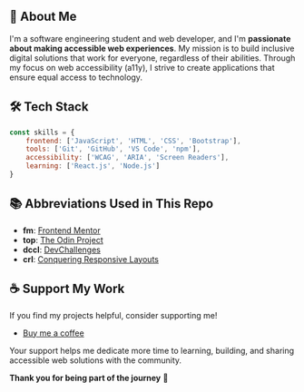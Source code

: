 ## 🚀 About Me
I'm a software engineering student and web developer, and I'm **passionate about making accessible web experiences**. My mission is to build inclusive digital solutions that work for everyone, regardless of their abilities. Through my focus on web accessibility (a11y), I strive to create applications that ensure equal access to technology.

## 🛠️ Tech Stack
```javascript
const skills = {
    frontend: ['JavaScript', 'HTML', 'CSS', 'Bootstrap'],
    tools: ['Git', 'GitHub', 'VS Code', 'npm'],
    accessibility: ['WCAG', 'ARIA', 'Screen Readers'],
    learning: ['React.js', 'Node.js']
}
```

## 📚 Abbreviations Used in This Repo
- **fm**: [Frontend Mentor](https://www.frontendmentor.io/)
- **top**: [The Odin Project](https://www.theodinproject.com/)
- **dccl**: [DevChallenges](https://devchallenges.io/)
- **crl**: [Conquering Responsive Layouts](https://courses.kevinpowell.co/conquering-responsive-layouts)

## ☕ Support My Work
If you find my projects helpful, consider supporting me!  
  
- [Buy me a coffee](https://www.buymeacoffee.com/bienvenudev)  
  
 Your support helps me dedicate more time to learning, building, and sharing accessible web solutions with the community.  
 
  **Thank you for being part of the journey** 💛
